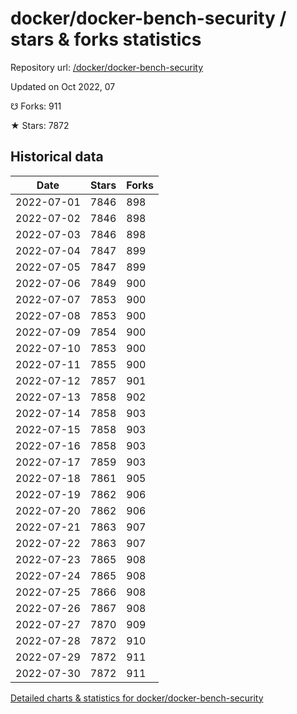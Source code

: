 # docker/docker-bench-security / stars & forks statistics

Repository url: [/docker/docker-bench-security](https://github.com/docker/docker-bench-security)

Updated on Oct 2022, 07

☋ Forks: 911

★ Stars: 7872

## Historical data
| Date | Stars | Forks |
|------|-------|-------|
| 2022-07-01 | 7846 | 898 | 
| 2022-07-02 | 7846 | 898 | 
| 2022-07-03 | 7846 | 898 | 
| 2022-07-04 | 7847 | 899 | 
| 2022-07-05 | 7847 | 899 | 
| 2022-07-06 | 7849 | 900 | 
| 2022-07-07 | 7853 | 900 | 
| 2022-07-08 | 7853 | 900 | 
| 2022-07-09 | 7854 | 900 | 
| 2022-07-10 | 7853 | 900 | 
| 2022-07-11 | 7855 | 900 | 
| 2022-07-12 | 7857 | 901 | 
| 2022-07-13 | 7858 | 902 | 
| 2022-07-14 | 7858 | 903 | 
| 2022-07-15 | 7858 | 903 | 
| 2022-07-16 | 7858 | 903 | 
| 2022-07-17 | 7859 | 903 | 
| 2022-07-18 | 7861 | 905 | 
| 2022-07-19 | 7862 | 906 | 
| 2022-07-20 | 7862 | 906 | 
| 2022-07-21 | 7863 | 907 | 
| 2022-07-22 | 7863 | 907 | 
| 2022-07-23 | 7865 | 908 | 
| 2022-07-24 | 7865 | 908 | 
| 2022-07-25 | 7866 | 908 | 
| 2022-07-26 | 7867 | 908 | 
| 2022-07-27 | 7870 | 909 | 
| 2022-07-28 | 7872 | 910 | 
| 2022-07-29 | 7872 | 911 | 
| 2022-07-30 | 7872 | 911 | 


[Detailed charts & statistics for docker/docker-bench-security](https://reviewgithub.com/rep/docker/docker-bench-security)
